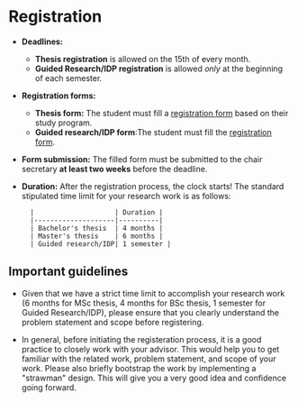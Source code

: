 # Registration

- **Deadlines:** 
    -  **Thesis registration** is allowed on the 15th of every month.
    -  **Guided Research/IDP registration** is allowed *only* at the beginning of each semester.

- **Registration forms:**  
    - **Thesis form:** The student must fill a [registration form](https://www.in.tum.de/en/current-students/administrative-matters/thesis-guidelines-and-topics/) based on their study program.
    - **Guided research/IDP form**:The student must fill the [registration form](https://www.in.tum.de/en/current-students/masters-programs/informatics/guided-research/).
 
- **Form submission:** The filled form must be submitted to the chair secretary **at least two weeks** before the deadline. 

- **Duration:** After the registration process, the clock starts! The standard stipulated time limit for your research work is as follows:

        |                    | Duration |
        |--------------------|----------|
        | Bachelor's thesis  | 4 months |
        | Master's thesis    | 6 months |
        | Guided research/IDP| 1 semester |

## Important guidelines

- Given that we have a strict time limit to accomplish your research work (6 months for MSc thesis, 4 months for BSc thesis, 1 semester for Guided Research/IDP), please ensure that you clearly understand the problem statement and scope before registering.


- In general, before initiating the registeration process, it is a good practice to closely work with your advisor. This would help you to get familiar with the related work, problem statement, and scope of your work. Please also briefly bootstrap the work by implementing a "strawman" design. This will give you a very good idea and confidence going forward. 





 

